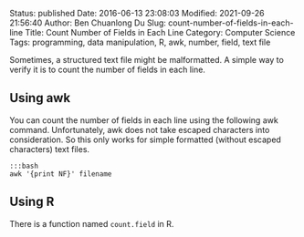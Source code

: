 Status: published
Date: 2016-06-13 23:08:03
Modified: 2021-09-26 21:56:40
Author: Ben Chuanlong Du
Slug: count-number-of-fields-in-each-line
Title: Count Number of Fields in Each Line
Category: Computer Science
Tags: programming, data manipulation, R, awk, number, field, text file

Sometimes,
a structured text file might be malformatted.
A simple way to verify it is to count the number of fields in each line.

## Using awk

You can count the number of fields in each line 
using the following awk command.
Unfortunately, 
awk does not take escaped characters into consideration.
So this only works for simple formatted (without escaped characters) text files.

    :::bash
    awk '{print NF}' filename

## Using R

There is a function named `count.field` in R.

